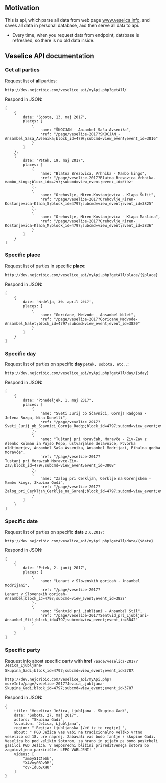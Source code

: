 ﻿## Motivation

This is api, which parse all data from web page www.veselica.info, and saves all data in personal database, and then serve all data to api.

* Every time, when you request data from endpoint, database is refreshed, so there is no old data inside.


## Veselice API documentation

### Get all parties
Request list of **all** parties:
````
http://dev.nejcribic.com/veselice_api/myApi.php?getAll/
````
Respond in JSON:
````
[
    {
        date: "Sobota, 13. maj 2017",
        places: [
            {
                name: "ŠKOCJAN - Ansambel Saša Avsenika",
                href: "/page/veselice-2017?SKOCJAN_-Ansambel_Sasa_Avsenika;block_id=4797;subcmd=view_event;event_id=3816"
            }
        ]
    },
    {
        date: "Petek, 19. maj 2017",
        places: [
            {
                name: "Blatna Brezovica, Vrhnika - Mambo kings",
                href: "/page/veselice-2017?Blatna_Brezovica_Vrhnika-Mambo_kings;block_id=4797;subcmd=view_event;event_id=3792"
            },
            {
                name: "Orehovlje, Miren-Kostanjevica - Klapa Šufit",
                href: "/page/veselice-2017?Orehovlje_Miren-Kostanjevica-Klapa_S;block_id=4797;subcmd=view_event;event_id=3825"
            },
            {
                name: "Orehovlje, Miren-Kostanjevica - Klapa Maslina",
                href: "/page/veselice-2017?Orehovlje_Miren-Kostanjevica-Klapa_M;block_id=4797;subcmd=view_event;event_id=3836"
            }
        ]
    }
]
````
### Specific place
Request list of parties in specific **place**:
````
http://dev.nejcribic.com/veselice_api/myApi.php?getAll/place/{$place}
````
Respond in JSON:
````
[
    {
        date: "Nedelja, 30. april 2017",
        places: [
            {
                name: "Goričane, Medvode - Ansambel Nalet",
                href: "/page/veselice-2017?Goricane_Medvode-Ansambel_Nalet;block_id=4797;subcmd=view_event;event_id=3820"
            }
        ]
    }
]
````
### Specific day
Request list of parties on specific **day** `petek, sobota, etc..`:
````
http://dev.nejcribic.com/veselice_api/myApi.php?getAll/day/{$day}
````
Respond in JSON:
````
[
    {
        date: "Ponedeljek, 1. maj 2017",
        places: [
            {
                name: "Sveti Jurij ob Ščavnici, Gornja Radgona - Jelena Rozga, Nina Donelli",
                href: "/page/veselice-2017?Sveti_Jurij_ob_Scavnici_Gornja_Radgo;block_id=4797;subcmd=view_event;event_id=3812"
            },
            {
                name: "Tuštanj pri Moravčah, Moravče - Živ-Žav z Alenko Kolman in Pujso Pepo, ustvarjalne delavnice, Povorka oldtimerjev, Ansambel Saša Avsenika, Ansambel Modrijani, Pihalna godba Moravče",
                href: "/page/veselice-2017?Tustanj_pri_Moravcah_Moravce-Ziv-Zav;block_id=4797;subcmd=view_event;event_id=3808"
            },
            {
                name: "Zalog pri Cerkljah, Cerklje na Gorenjskem - Mambo kings, Skupina Gadi",
                href: "/page/veselice-2017?Zalog_pri_Cerkljah_Cerklje_na_Gorenj;block_id=4797;subcmd=view_event;event_id=3790"
            }
        ]
    }
]
````
### Specific date
Request list of parties on specific **date** `2.6.2017`:
````
http://dev.nejcribic.com/veselice_api/myApi.php?getAll/date/{$date}
````
Respond in JSON:
````
[
    {
        date: "Petek, 2. junij 2017",
        places: [
            {
                name: "Lenart v Slovenskih goricah - Ansambel Modrijani",
                href: "/page/veselice-2017?Lenart_v_Slovenskih_goricah-Ansambel;block_id=4797;subcmd=view_event;event_id=3829"
            },
            {
                name: "Šentvid pri Ljubljani - Ansambel Stil",
                href: "/page/veselice-2017?Sentvid_pri_Ljubljani-Ansambel_Stil;block_id=4797;subcmd=view_event;event_id=3842"
            }
        ]
    }
]
````
### Specific party
Request info about specific party with **href** `/page/veselice-2017?Jezica_Ljubljana-Skupina_Gadi;block_id=4797;subcmd=view_event;event_id=3787`:
````
http://dev.nejcribic.com/veselice_api/myApi.php?moreInfo/page/veselice-2017?Jezica_Ljubljana-Skupina_Gadi;block_id=4797;subcmd=view_event;event_id=3787
````
Respond in JSON:
````
{
    title: "Veselica: Ježica, Ljubljana - Skupina Gadi",
    date: "Sobota, 27. maj 2017",
    actors: "Skupina Gadi",
    location: "Ježica, Ljubljana",
    region: " Regija: Ljubljanska [Več iz te regije] ",
    about: " PGD Ježica vas vabi na tradicionalno veliko vrtno veselico od 18. ure naprej. Zabavali vas bodo fantje s skupine Gadi. Veselica bo pod velikim šotorom, za hrano in pijačo pa bomo poskrbeli gasilci PGD Ježica. V neposredni bližini prireditvenega šotora bo zagotovljeno parkirišče. LEPO VABLJENI! "
    videos: [
        "am5ySIC4eSk",
        "X4Vxy08OvDM",
        "ov-IduovXHU"
    ]
}
````